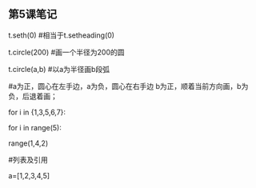 ## 第5课笔记

t.seth(0) #相当于t.setheading(0) 

t.circle(200) #画一个半径为200的圆 

t.circle(a,b) #以a为半径画b段弧 

\#a为正，圆心在左手边，a为负，圆心在右手边 b为正，顺着当前方向画，b为负，后退着画； 

for i in {1,3,5,6,7}: 

for i in range(5): 

range(1,4,2) 

\#列表及引用 

a=[1,2,3,4,5]
